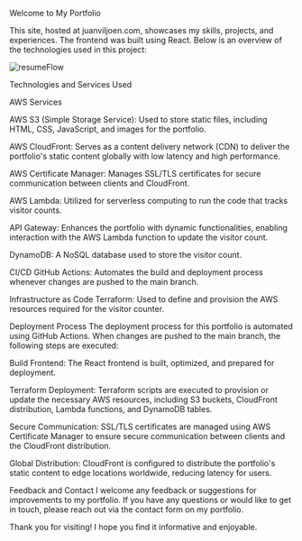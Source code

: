 Welcome to My Portfolio

This site, hosted at juanviljoen.com, showcases my skills, projects, and experiences. The frontend was built using React. Below is an overview of the technologies used in this project:

![resumeFlow](https://github.com/JuanBiljoen/cloud-resume/assets/111522309/8dbb948f-9797-438a-aaa9-e498057f8db1)

Technologies and Services Used

AWS Services

AWS S3 (Simple Storage Service):
Used to store static files, including HTML, CSS, JavaScript, and images for the portfolio.

AWS CloudFront:
Serves as a content delivery network (CDN) to deliver the portfolio's static content globally with low latency and high performance.

AWS Certificate Manager:
Manages SSL/TLS certificates for secure communication between clients and CloudFront.

AWS Lambda:
Utilized for serverless computing to run the code that tracks visitor counts.

API Gateway:
Enhances the portfolio with dynamic functionalities, enabling interaction with the AWS Lambda function to update the visitor count.

DynamoDB:
A NoSQL database used to store the visitor count.

CI/CD
GitHub Actions:
Automates the build and deployment process whenever changes are pushed to the main branch.

Infrastructure as Code
Terraform:
Used to define and provision the AWS resources required for the visitor counter.

Deployment Process
The deployment process for this portfolio is automated using GitHub Actions. When changes are pushed to the main branch, the following steps are executed:

Build Frontend:
The React frontend is built, optimized, and prepared for deployment.

Terraform Deployment:
Terraform scripts are executed to provision or update the necessary AWS resources, including S3 buckets, CloudFront distribution, Lambda functions, and DynamoDB tables.

Secure Communication:
SSL/TLS certificates are managed using AWS Certificate Manager to ensure secure communication between clients and the CloudFront distribution.

Global Distribution:
CloudFront is configured to distribute the portfolio's static content to edge locations worldwide, reducing latency for users.

Feedback and Contact
I welcome any feedback or suggestions for improvements to my portfolio. If you have any questions or would like to get in touch, please reach out via the contact form on my portfolio.

Thank you for visiting! I hope you find it informative and enjoyable.

